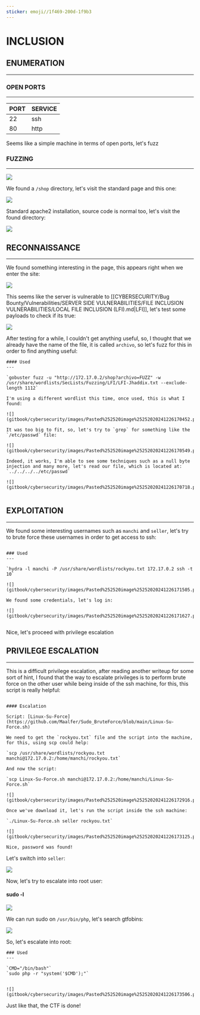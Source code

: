```yaml
---
sticker: emoji//1f469-200d-1f9b3
---
```


# INCLUSION

## ENUMERATION

***

### OPEN PORTS

***

| PORT | SERVICE |
| ---- | ------- |
| 22   | ssh     |
| 80   | http    |

Seems like a simple machine in terms of open ports, let's fuzz

### FUZZING

***

![](gitbook/cybersecurity/images/Pasted%20image%2020241226164136.png)

We found a `/shop` directory, let's visit the standard page and this one:

![](gitbook/cybersecurity/images/Pasted%20image%2020241226164213.png)

Standard apache2 installation, source code is normal too, let's visit the found directory:

![](gitbook/cybersecurity/images/Pasted%20image%2020241226164307.png)

## RECONNAISSANCE

***

We found something interesting in the page, this appears right when we enter the site:

![](gitbook/cybersecurity/images/Pasted%20image%2020241226164337.png)

This seems like the server is vulnerable to \[\[CYBERSECURITY/Bug Bounty/Vulnerabilities/SERVER SIDE VULNERABILITIES/FILE INCLUSION VULNERABILITIES/LOCAL FILE INCLUSION (LFI).md|LFI]], let's test some payloads to check if its true:

![](gitbook/cybersecurity/images/Pasted%20image%2020241226170019.png)

After testing for a while, I couldn't get anything useful, so, I thought that we already have the name of the file, it is called `archivo`, so let's fuzz for this in order to find anything useful:

```ad-hint
#### Used
---

`gobuster fuzz -u "http://172.17.0.2/shop?archivo=FUZZ" -w /usr/share/wordlists/SecLists/Fuzzing/LFI/LFI-Jhaddix.txt --exclude-length 1112`

I'm using a different wordlist this time, once used, this is what I found:

![](gitbook/cybersecurity/images/Pasted%252520image%25252020241226170452.png)

It was too big to fit, so, let's try to `grep` for something like the `/etc/passwd` file:

![](gitbook/cybersecurity/images/Pasted%252520image%25252020241226170549.png)

Indeed, it works, I'm able to see some techniques such as a null byte injection and many more, let's read our file, which is located at: `../../../../etc/passwd`

![](gitbook/cybersecurity/images/Pasted%252520image%25252020241226170718.png)


```

## EXPLOITATION

***

We found some interesting usernames such as `manchi` and `seller`, let's try to brute force these usernames in order to get access to ssh:

```ad-hint

### Used
---

`hydra -l manchi -P /usr/share/wordlists/rockyou.txt 172.17.0.2 ssh -t 10`

![](gitbook/cybersecurity/images/Pasted%252520image%25252020241226171505.png)

We found some credentials, let's log in:

![](gitbook/cybersecurity/images/Pasted%252520image%25252020241226171627.png)


```

Nice, let's proceed with privilege escalation

## PRIVILEGE ESCALATION

***

This is a difficult privilege escalation, after reading another writeup for some sort of hint, I found that the way to escalate privileges is to perform brute force on the other user while being inside of the ssh machine, for this, this script is really helpful:

```ad-hint

#### Escalation

Script: [Linux-Su-Force](https://github.com/Maalfer/Sudo_BruteForce/blob/main/Linux-Su-Force.sh)

We need to get the `rockyou.txt` file and the script into the machine, for this, using scp could help:

`scp /usr/share/wordlists/rockyou.txt manchi@172.17.0.2:/home/manchi/rockyou.txt`

And now the script: 

`scp Linux-Su-Force.sh manchi@172.17.0.2:/home/manchi/Linux-Su-Force.sh`

![](gitbook/cybersecurity/images/Pasted%252520image%25252020241226172916.png)

Once we've download it, let's run the script inside the ssh machine:

`./Linux-Su-Force.sh seller rockyou.txt`

![](gitbook/cybersecurity/images/Pasted%252520image%25252020241226173125.png)

Nice, password was found!

```

Let's switch into `seller`:

![](gitbook/cybersecurity/images/Pasted%20image%2020241226173234.png)

Now, let's try to escalate into root user:

#### sudo -l

![](gitbook/cybersecurity/images/Pasted%20image%2020241226173256.png)

We can run sudo on `/usr/bin/php`, let's search gtfobins:

![](gitbook/cybersecurity/images/Pasted%20image%2020241226173351.png)

So, let's escalate into root:

```ad-hint
### Used
---

`CMD="/bin/bash"`
`sudo php -r "system('$CMD');"`


![](gitbook/cybersecurity/images/Pasted%252520image%25252020241226173506.png)

```

Just like that, the CTF is done!
